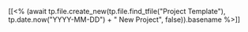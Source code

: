 [[<% (await tp.file.create_new(tp.file.find_tfile("Project Template"), tp.date.now("YYYY-MM-DD") + " New Project", false)).basename %>]]